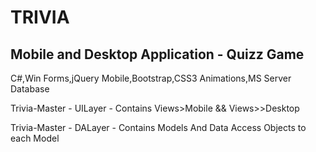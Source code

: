 # TRIVIA
Mobile and Desktop Application - Quizz Game 
------------------------
C#,Win Forms,jQuery Mobile,Bootstrap,CSS3 Animations,MS Server Database

Trivia-Master - UILayer - Contains Views>Mobile && Views>>Desktop

Trivia-Master - DALayer - Contains Models And Data Access Objects to each Model



